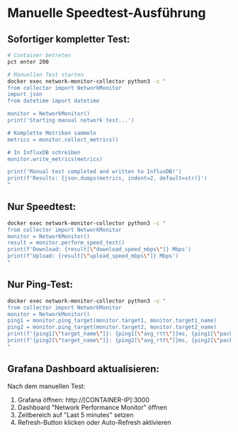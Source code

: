 # Manuelle Speedtest-Ausführung

## Sofortiger kompletter Test:
```bash
# Container betreten
pct enter 200

# Manuellen Test starten
docker exec network-monitor-collector python3 -c "
from collector import NetworkMonitor
import json
from datetime import datetime

monitor = NetworkMonitor()
print('Starting manual network test...')

# Komplette Metriken sammeln
metrics = monitor.collect_metrics()

# In InfluxDB schreiben
monitor.write_metrics(metrics)

print('Manual test completed and written to InfluxDB!')
print(f'Results: {json.dumps(metrics, indent=2, default=str)}')
"
```

## Nur Speedtest:
```bash
docker exec network-monitor-collector python3 -c "
from collector import NetworkMonitor
monitor = NetworkMonitor()
result = monitor.perform_speed_test()
print(f'Download: {result[\"download_speed_mbps\"]} Mbps')
print(f'Upload: {result[\"upload_speed_mbps\"]} Mbps')
"
```

## Nur Ping-Test:
```bash
docker exec network-monitor-collector python3 -c "
from collector import NetworkMonitor
monitor = NetworkMonitor()
ping1 = monitor.ping_target(monitor.target1, monitor.target1_name)
ping2 = monitor.ping_target(monitor.target2, monitor.target2_name)
print(f'{ping1[\"target_name\"]}: {ping1[\"avg_rtt\"]}ms, {ping1[\"packet_loss\"]}% loss')
print(f'{ping2[\"target_name\"]}: {ping2[\"avg_rtt\"]}ms, {ping2[\"packet_loss\"]}% loss')
"
```

## Grafana Dashboard aktualisieren:
Nach dem manuellen Test:
1. Grafana öffnen: http://[CONTAINER-IP]:3000
2. Dashboard "Network Performance Monitor" öffnen
3. Zeitbereich auf "Last 5 minutes" setzen
4. Refresh-Button klicken oder Auto-Refresh aktivieren